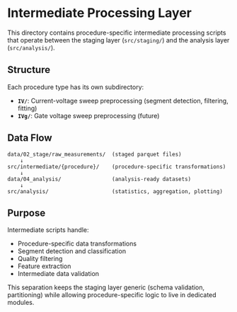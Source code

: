 # Intermediate Processing Layer

This directory contains procedure-specific intermediate processing scripts that operate between the staging layer (`src/staging/`) and the analysis layer (`src/analysis/`).

## Structure

Each procedure type has its own subdirectory:

- **`IV/`**: Current-voltage sweep preprocessing (segment detection, filtering, fitting)
- **`IVg/`**: Gate voltage sweep preprocessing (future)

## Data Flow

```
data/02_stage/raw_measurements/  (staged parquet files)
    ↓
src/intermediate/{procedure}/    (procedure-specific transformations)
    ↓
data/04_analysis/                (analysis-ready datasets)
    ↓
src/analysis/                    (statistics, aggregation, plotting)
```

## Purpose

Intermediate scripts handle:
- Procedure-specific data transformations
- Segment detection and classification
- Quality filtering
- Feature extraction
- Intermediate data validation

This separation keeps the staging layer generic (schema validation, partitioning) while allowing procedure-specific logic to live in dedicated modules.
